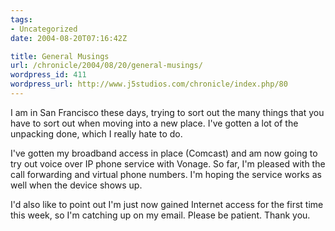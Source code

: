 ```yaml
---
tags:
- Uncategorized
date: 2004-08-20T07:16:42Z

title: General Musings
url: /chronicle/2004/08/20/general-musings/
wordpress_id: 411
wordpress_url: http://www.j5studios.com/chronicle/index.php/80
---
```


I am in San Francisco these days, trying to sort out the many things that you have to sort out when moving into a new place.  I've gotten a lot of the unpacking done, which I really hate to do.

I've gotten my broadband access in place (Comcast) and am now going to try out voice over IP phone service with Vonage.  So far, I'm pleased with the call forwarding and virtual phone numbers.  I'm hoping the service works as well when the device shows up.

I'd also like to point out I'm just now gained Internet access for the first time this week, so I'm catching up on my email.  Please be patient.  Thank you.


